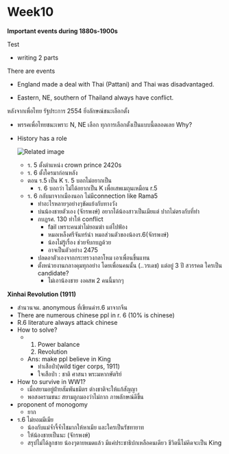 # Week10

**Important events during 1880s-1900s**

Test

- writing 2 parts


There are events

- England made a deal with Thai (Pattani) and Thai was disadvantaged.

- Eastern, NE, southern of Thailand always have conflict.

 

หลังจากเพื่อไทย รัฐประการ 2554 ยิ่งลักษณ์ชนะเลือกตั้ง

- พรรคเพื่อไทยชนะเพราะ N, NE เลือก ทุกการเลือกตั้งเป็นแบบนี้ตลอดเลย Why?

- History has a role

  ![Related image](http://1.bp.blogspot.com/-2Y4vmwee-Aw/UF1tEwrZTHI/AAAAAAAACdQ/EBG5mjHF4wo/w1200-h630-p-k-no-nu/168206_148539951865959_7836607_n.jpg)



  - ร. 5 ตั้งตำแหน่ง crown prince 2420s 
  - ร. 6 ตั้งใครมาก่อนหลัง 
  - ตอน ร.5 เป็น K ร. 5 บอกไม่อยากเป็น 
    - ร. 6 บอกว่า ไม่ได้อยากเป็น K เพื่อเสพเมถุนเหมือน r.5
  - ร. 6 กลับมาจากเมืองนอก ไม่มีconnection like Rama5
    - ทำอะไรหลายๆอย่างๆขัดแย้งกับทางวัง 
    - บ่นน้องชายตัวเอง (จักรพงษ์) อยากได้น้องสาวเป็นเมียแต่ ปากไม่ตรงกับที่ทำ
    - กบฏรศ. 130 ทำให้ conflict 
      - fail เพราะคนฆ่าไม่ยอมฆ่า แต่ไปฟ้อง
      - หมอเหล็งศรีจันทร์นำ หมอส่วนตัวของน้องร.6(จักรพงษ์)
      -  น้องไม่รู้เรื่อง ช่วยจับกบฏด้วย
      - อาจเป็นตัวอย่าง 2475
    - ปลดอาตัวเองจากกระทรวงกลาโหม เอาเพื่อนขึ้นแทน
    - ตั้งหน่วยงานกลางคุมทุกอย่าง โดยเพื่อนคนนั้น (..วรเดช) แต่อยู่ 3 ปี สวรรคต ใครเป็น candidate?
      - ไม่เอาน้องชาย งงคสพ 2 คนนี้มากๆ

**Xinhai Revolution (1911)**

- สำนวนจม. anonymous ที่เขียนด่าร.6 มาจากจีน
- There are numerous chinese ppl in r. 6 (10% is chinese)
- R.6 literature always attack chinese
- How to solve?
  - 1. Power balance
    2. Revolution
  - Ans: make ppl believe in King
    - ทำเสือป่า(wild tiger corps, 1911)
    - ใจเสือป่า : ชาติ ศาสนา พระมหากษัตริย์
- How to survive in WW1?
  - เมื่อสยามอยู่ฝ่ายสัมพันธมิตร ต่างชาติจะให้แก้สัญญา
  - พอสงครามชนะ สยามถูกมองว่าไม่กาก ภาพลักษณ์ดีขึ้น
- proponent of monogomy
  - ยาก
- ร.6 ไม่ยอมมีเมีย
  - น้องกับแม่จ้ำจี้จ้ำไชมากให้หาเมีย และใครเป็นรัชทายาท
  - ให้น้องชายเป็นนะ (จักรพงษ์)
  - สรุปไม่ได้ลูกชาย น้องๆตายหมดแล้ว มีแค่ประชาธิปกเหลือคนเดียว ชีวิตนี้ไม่คิดจะเป็น King